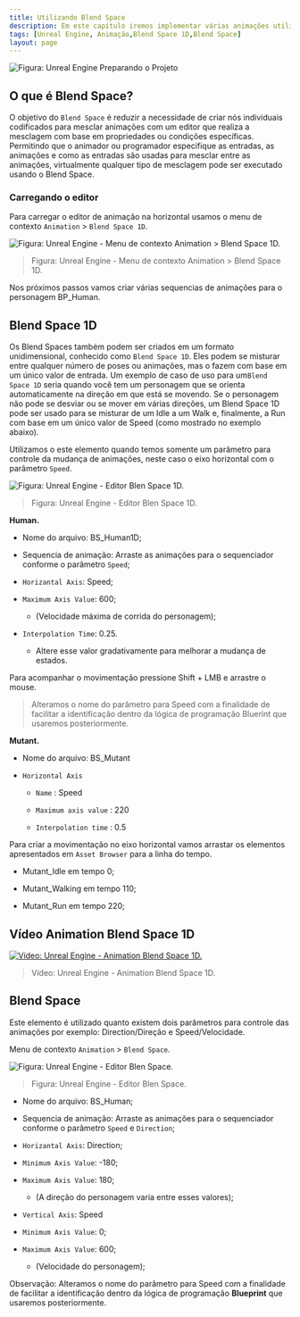 ```yaml
---
title: Utilizando Blend Space
description: Em este capítulo iremos implementar várias animações utilizando um eixo de movimentação utilizando o elemento e editor Blend space 1D e Blend space.
tags: [Unreal Engine, Animação,Blend Space 1D,Blend Space]
layout: page
---
```


![Figura: Unreal Engine Preparando o Projeto](imagens/animacao/unreal_engine_animation_blend_space.webp)

## O que é Blend Space?

O objetivo do `Blend Space` é reduzir a necessidade de criar nós individuais codificados para mesclar animações com um editor que realiza a mesclagem com base em propriedades ou condições específicas. Permitindo que o animador ou programador especifique as entradas, as animações e como as entradas são usadas para mesclar entre as animações, virtualmente qualquer tipo de mesclagem pode ser executado usando o Blend Space.

### Carregando o editor

Para carregar o editor de animação na horizontal usamos o menu de contexto `Animation` > `Blend Space 1D`.

![Figura: Unreal Engine - Menu de contexto Animation > Blend Space 1D.](imagens/animacao/unreal_engine_animation_blend_1d.webp "Figura: Unreal Engine - Menu de contexto Animation > Blend Space 1D.")

> Figura: Unreal Engine - Menu de contexto Animation > Blend Space 1D.

Nos próximos passos vamos criar várias sequencias de animações para o personagem BP_Human.

## Blend Space 1D

Os Blend Spaces também podem ser criados em um formato unidimensional, conhecido como `Blend Space 1D`. Eles podem se misturar entre qualquer número de poses ou animações, mas o fazem com base em um único valor de entrada. Um exemplo de caso de uso para um`Blend Space 1D` seria quando você tem um personagem que se orienta automaticamente na direção em que está se movendo. Se o personagem não pode se desviar ou se mover em várias direções, um Blend Space 1D pode ser usado para se misturar de um Idle a um Walk e, finalmente, a Run com base em um único valor de Speed (como mostrado no exemplo abaixo).

Utilizamos o este elemento quando temos somente um parâmetro para controle da mudança de animações, neste caso o eixo horizontal com o parâmetro `Speed`.

![Figura: Unreal Engine - Editor Blen Space 1D.](imagens/animacao/unreal_engine_Blend_Space_1D.webp "Figura: Unreal Engine - Editor Blen Space 1D.")

> Figura: Unreal Engine - Editor Blen Space 1D.

**Human.**

- Nome do arquivo: BS_Human1D;

- Sequencia de animação: Arraste as animações para o sequenciador conforme o parâmetro `Speed`;

- `Horizantal Axis`: Speed;

- `Maximum Axis Value`: 600;

  - (Velocidade máxima de corrida do personagem);

- `Interpolation Time`: 0.25.

  - Altere esse valor gradativamente para melhorar a mudança de estados.

Para acompanhar o movimentação pressione Shift + LMB e arrastre o mouse.

> Alteramos o nome do parâmetro para Speed com a finalidade de facilitar a identificação dentro da lógica de programação Bluerint que usaremos posteriormente.

**Mutant.**

- Nome do arquivo: BS_Mutant

- `Horizontal Axis`

  - `Name` : Speed

  - `Maximum axis value` : 220

  - `Interpolation time` : 0.5

Para criar a movimentação no eixo horizontal vamos arrastar os elementos apresentados em `Asset Browser` para a linha do tempo.

- Mutant_Idle em tempo 0;  

- Mutant_Walking em tempo 110;  

- Mutant_Run em tempo 220;  

## Vídeo Animation Blend Space 1D

[![Vídeo: Unreal Engine - Animation Blend Space 1D.](http://img.youtube.com/vi/arRhm3KRUR0/0.jpg)](https://youtu.be/arRhm3KRUR0 "Vídeo: Unreal Engine - Animation Blend Space 1D.")

> Vídeo: Unreal Engine - Animation Blend Space 1D.

## Blend Space

Este elemento é utilizado quanto existem dois parâmetros para controle das animações por exemplo: Direction/Direção e Speed/Velocidade.

Menu de contexto `Animation` > `Blend Space`.

![Figura: Unreal Engine - Editor Blen Space.](imagens/animacao/unreal_engine_Blend_Space.webp "Figura: Unreal Engine - Editor Blen Space.")

> Figura: Unreal Engine - Editor Blen Space.

- Nome do arquivo: BS_Human;

- Sequencia de animação: Arraste as animações para o sequenciador conforme o parâmetro `Speed` e `Direction`;

- `Horizantal Axis`: Direction;

- `Minimum Axis Value`: -180;

- `Maximum Axis Value`: 180;

  - (A direção do personagem varia entre esses valores);

- `Vertical Axis`: Speed

- `Minimum Axis Value`: 0;

- `Maximum Axis Value`: 600;
  - (Velocidade do personagem);

Observação: Alteramos o nome do parâmetro para Speed com a finalidade de facilitar a identificação dentro da lógica de programação **Blueprint** que usaremos posteriormente.
